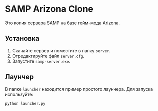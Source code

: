 # SAMP Arizona Clone
Это копия сервера SAMP на базе гейм-мода Arizona.

## Установка
1. Скачайте сервер и поместите в папку `server`.
2. Отредактируйте файл `server.cfg`.
3. Запустите `samp-server.exe`.

## Лаунчер
В папке `launcher` находится пример простого лаунчера. Для запуска используйте:
```bash
python launcher.py
